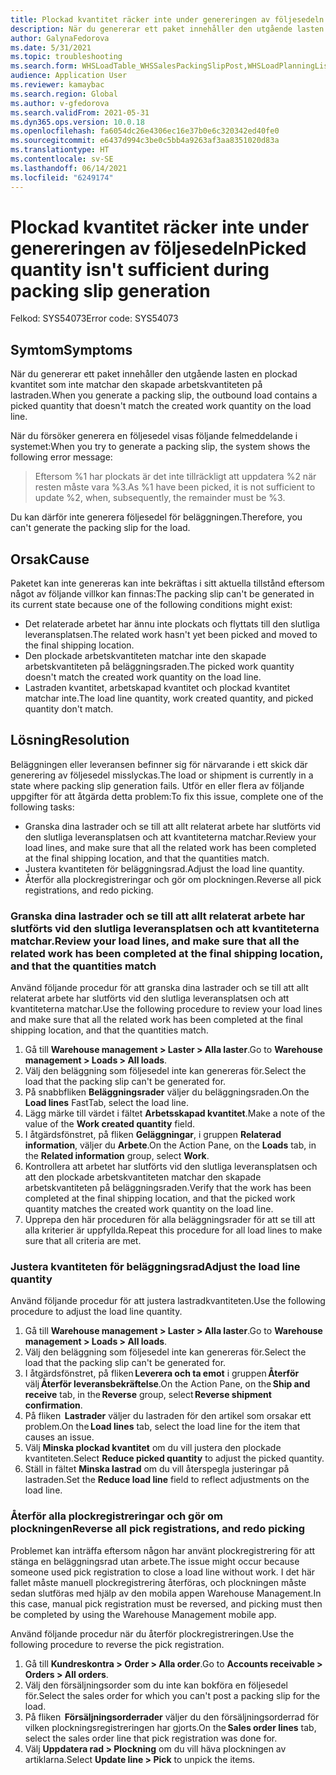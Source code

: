 ```yaml
---
title: Plockad kvantitet räcker inte under genereringen av följesedeln
description: När du genererar ett paket innehåller den utgående lasten en plockad kvantitet som inte matchar den skapade arbetskvantiteten på lastraden.
author: GalynaFedorova
ms.date: 5/31/2021
ms.topic: troubleshooting
ms.search.form: WHSLoadTable_WHSSalesPackingSlipPost,WHSLoadPlanningListPage_WHSSalesPackingSlipPost,WHSLoadPlanningWorkbench_WHSSalesPackingSlipPost
audience: Application User
ms.reviewer: kamaybac
ms.search.region: Global
ms.author: v-gfedorova
ms.search.validFrom: 2021-05-31
ms.dyn365.ops.version: 10.0.18
ms.openlocfilehash: fa6054dc26e4306ec16e37b0e6c320342ed40fe0
ms.sourcegitcommit: e6437d994c3be0c5bb4a9263af3aa8351020d83a
ms.translationtype: HT
ms.contentlocale: sv-SE
ms.lasthandoff: 06/14/2021
ms.locfileid: "6249174"
---
```

# <a name="picked-quantity-isnt-sufficient-during-packing-slip-generation"></a><span data-ttu-id="6e443-103">Plockad kvantitet räcker inte under genereringen av följesedeln</span><span class="sxs-lookup"><span data-stu-id="6e443-103">Picked quantity isn't sufficient during packing slip generation</span></span>

<span data-ttu-id="6e443-104">Felkod: SYS54073</span><span class="sxs-lookup"><span data-stu-id="6e443-104">Error code: SYS54073</span></span>

## <a name="symptoms"></a><span data-ttu-id="6e443-105">Symtom</span><span class="sxs-lookup"><span data-stu-id="6e443-105">Symptoms</span></span>

<span data-ttu-id="6e443-106">När du genererar ett paket innehåller den utgående lasten en plockad kvantitet som inte matchar den skapade arbetskvantiteten på lastraden.</span><span class="sxs-lookup"><span data-stu-id="6e443-106">When you generate a packing slip, the outbound load contains a picked quantity that doesn't match the created work quantity on the load line.</span></span>

<span data-ttu-id="6e443-107">När du försöker generera en följesedel visas följande felmeddelande i systemet:</span><span class="sxs-lookup"><span data-stu-id="6e443-107">When you try to generate a packing slip, the system shows the following error message:</span></span>

> <span data-ttu-id="6e443-108">Eftersom %1 har plockats är det inte tillräckligt att uppdatera %2 när resten måste vara %3.</span><span class="sxs-lookup"><span data-stu-id="6e443-108">As %1 have been picked, it is not sufficient to update %2, when, subsequently, the remainder must be %3.</span></span>

<span data-ttu-id="6e443-109">Du kan därför inte generera följesedel för beläggningen.</span><span class="sxs-lookup"><span data-stu-id="6e443-109">Therefore, you can't generate the packing slip for the load.</span></span>

## <a name="cause"></a><span data-ttu-id="6e443-110">Orsak</span><span class="sxs-lookup"><span data-stu-id="6e443-110">Cause</span></span>

<span data-ttu-id="6e443-111">Paketet kan inte genereras kan inte bekräftas i sitt aktuella tillstånd eftersom något av följande villkor kan finnas:</span><span class="sxs-lookup"><span data-stu-id="6e443-111">The packing slip can't be generated in its current state because one of the following conditions might exist:</span></span>

- <span data-ttu-id="6e443-112">Det relaterade arbetet har ännu inte plockats och flyttats till den slutliga leveransplatsen.</span><span class="sxs-lookup"><span data-stu-id="6e443-112">The related work hasn't yet been picked and moved to the final shipping location.</span></span>
- <span data-ttu-id="6e443-113">Den plockade arbetskvantiteten matchar inte den skapade arbetskvantiteten på beläggningsraden.</span><span class="sxs-lookup"><span data-stu-id="6e443-113">The picked work quantity doesn't match the created work quantity on the load line.</span></span>
- <span data-ttu-id="6e443-114">Lastraden kvantitet, arbetskapad kvantitet och plockad kvantitet matchar inte.</span><span class="sxs-lookup"><span data-stu-id="6e443-114">The load line quantity, work created quantity, and picked quantity don't match.</span></span>

## <a name="resolution"></a><span data-ttu-id="6e443-115">Lösning</span><span class="sxs-lookup"><span data-stu-id="6e443-115">Resolution</span></span>

<span data-ttu-id="6e443-116">Beläggningen eller leveransen befinner sig för närvarande i ett skick där generering av följesedel misslyckas.</span><span class="sxs-lookup"><span data-stu-id="6e443-116">The load or shipment is currently in a state where packing slip generation fails.</span></span> <span data-ttu-id="6e443-117">Utför en eller flera av följande uppgifter för att åtgärda detta problem:</span><span class="sxs-lookup"><span data-stu-id="6e443-117">To fix this issue, complete one of the following tasks:</span></span>

- <span data-ttu-id="6e443-118">Granska dina lastrader och se till att allt relaterat arbete har slutförts vid den slutliga leveransplatsen och att kvantiteterna matchar.</span><span class="sxs-lookup"><span data-stu-id="6e443-118">Review your load lines, and make sure that all the related work has been completed at the final shipping location, and that the quantities match.</span></span>
- <span data-ttu-id="6e443-119">Justera kvantiteten för beläggningsrad.</span><span class="sxs-lookup"><span data-stu-id="6e443-119">Adjust the load line quantity.</span></span>
- <span data-ttu-id="6e443-120">Återför alla plockregistreringar och gör om plockningen.</span><span class="sxs-lookup"><span data-stu-id="6e443-120">Reverse all pick registrations, and redo picking.</span></span>

### <a name="review-your-load-lines-and-make-sure-that-all-the-related-work-has-been-completed-at-the-final-shipping-location-and-that-the-quantities-match"></a><span data-ttu-id="6e443-121">Granska dina lastrader och se till att allt relaterat arbete har slutförts vid den slutliga leveransplatsen och att kvantiteterna matchar.</span><span class="sxs-lookup"><span data-stu-id="6e443-121">Review your load lines, and make sure that all the related work has been completed at the final shipping location, and that the quantities match</span></span>

<span data-ttu-id="6e443-122">Använd följande procedur för att granska dina lastrader och se till att allt relaterat arbete har slutförts vid den slutliga leveransplatsen och att kvantiteterna matchar.</span><span class="sxs-lookup"><span data-stu-id="6e443-122">Use the following procedure to review your load lines and make sure that all the related work has been completed at the final shipping location, and that the quantities match.</span></span>

1. <span data-ttu-id="6e443-123">Gå till **Warehouse management \> Laster \> Alla laster**.</span><span class="sxs-lookup"><span data-stu-id="6e443-123">Go to **Warehouse management \> Loads \> All loads**.</span></span>
1. <span data-ttu-id="6e443-124">Välj den beläggning som följesedel inte kan genereras för.</span><span class="sxs-lookup"><span data-stu-id="6e443-124">Select the load that the packing slip can't be generated for.</span></span>
1. <span data-ttu-id="6e443-125">På snabbfliken **Beläggningsrader** väljer du beläggningsraden.</span><span class="sxs-lookup"><span data-stu-id="6e443-125">On the **Load lines** FastTab, select the load line.</span></span>
1. <span data-ttu-id="6e443-126">Lägg märke till värdet i fältet **Arbetsskapad kvantitet**.</span><span class="sxs-lookup"><span data-stu-id="6e443-126">Make a note of the value of the **Work created quantity** field.</span></span>
1. <span data-ttu-id="6e443-127">I åtgärdsfönstret, på fliken **Geläggningar**, i gruppen **Relaterad information**, väljer du **Arbete**.</span><span class="sxs-lookup"><span data-stu-id="6e443-127">On the Action Pane, on the **Loads** tab, in the **Related information** group, select **Work**.</span></span>
1. <span data-ttu-id="6e443-128">Kontrollera att arbetet har slutförts vid den slutliga leveransplatsen och att den plockade arbetskvantiteten matchar den skapade arbetskvantiteten på beläggningsraden.</span><span class="sxs-lookup"><span data-stu-id="6e443-128">Verify that the work has been completed at the final shipping location, and that the picked work quantity matches the created work quantity on the load line.</span></span>
1. <span data-ttu-id="6e443-129">Upprepa den här proceduren för alla beläggningsrader för att se till att alla kriterier är uppfyllda.</span><span class="sxs-lookup"><span data-stu-id="6e443-129">Repeat this procedure for all load lines to make sure that all criteria are met.</span></span>

### <a name="adjust-the-load-line-quantity"></a><span data-ttu-id="6e443-130">Justera kvantiteten för beläggningsrad</span><span class="sxs-lookup"><span data-stu-id="6e443-130">Adjust the load line quantity</span></span>

<span data-ttu-id="6e443-131">Använd följande procedur för att justera lastradkvantiteten.</span><span class="sxs-lookup"><span data-stu-id="6e443-131">Use the following procedure to adjust the load line quantity.</span></span>

1. <span data-ttu-id="6e443-132">Gå till **Warehouse management \> Laster \> Alla laster**.</span><span class="sxs-lookup"><span data-stu-id="6e443-132">Go to **Warehouse management \> Loads \> All loads**.</span></span>
1. <span data-ttu-id="6e443-133">Välj den beläggning som följesedel inte kan genereras för.</span><span class="sxs-lookup"><span data-stu-id="6e443-133">Select the load that the packing slip can't be generated for.</span></span>
1. <span data-ttu-id="6e443-134">I åtgärdsfönstret, på fliken **Leverera och ta emot** i gruppen **Återför** välj **Återför leveransbekräftelse**.</span><span class="sxs-lookup"><span data-stu-id="6e443-134">On the Action Pane, on the **Ship and receive** tab, in the **Reverse** group, select **Reverse shipment confirmation**.</span></span>
1. <span data-ttu-id="6e443-135">På fliken  **Lastrader** väljer du lastraden för den artikel som orsakar ett problem.</span><span class="sxs-lookup"><span data-stu-id="6e443-135">On the **Load lines** tab, select the load line for the item that causes an issue.</span></span>
1. <span data-ttu-id="6e443-136">Välj **Minska plockad kvantitet** om du vill justera den plockade kvantiteten.</span><span class="sxs-lookup"><span data-stu-id="6e443-136">Select **Reduce picked quantity** to adjust the picked quantity.</span></span>
1. <span data-ttu-id="6e443-137">Ställ in fältet **Minska lastrad** om du vill återspegla justeringar på lastraden.</span><span class="sxs-lookup"><span data-stu-id="6e443-137">Set the **Reduce load line** field to reflect adjustments on the load line.</span></span>

### <a name="reverse-all-pick-registrations-and-redo-picking"></a><span data-ttu-id="6e443-138">Återför alla plockregistreringar och gör om plockningen</span><span class="sxs-lookup"><span data-stu-id="6e443-138">Reverse all pick registrations, and redo picking</span></span>

<span data-ttu-id="6e443-139">Problemet kan inträffa eftersom någon har använt plockregistrering för att stänga en beläggningsrad utan arbete.</span><span class="sxs-lookup"><span data-stu-id="6e443-139">The issue might occur because someone used pick registration to close a load line without work.</span></span> <span data-ttu-id="6e443-140">I det här fallet måste manuell plockregistrering återföras, och plockningen måste sedan slutföras med hjälp av den mobila appen Warehouse Management.</span><span class="sxs-lookup"><span data-stu-id="6e443-140">In this case, manual pick registration must be reversed, and picking must then be completed by using the Warehouse Management mobile app.</span></span>

<span data-ttu-id="6e443-141">Använd följande procedur när du återför plockregistreringen.</span><span class="sxs-lookup"><span data-stu-id="6e443-141">Use the following procedure to reverse the pick registration.</span></span>

1. <span data-ttu-id="6e443-142">Gå till **Kundreskontra \> Order \> Alla order**.</span><span class="sxs-lookup"><span data-stu-id="6e443-142">Go to **Accounts receivable \> Orders \> All orders**.</span></span>
1. <span data-ttu-id="6e443-143">Välj den försäljningsorder som du inte kan bokföra en följesedel för.</span><span class="sxs-lookup"><span data-stu-id="6e443-143">Select the sales order for which you can't post a packing slip for the load.</span></span>
1. <span data-ttu-id="6e443-144">På fliken  **Försäljningsorderrader** väljer du den försäljningsorderrad för vilken plockningsregistreringen har gjorts.</span><span class="sxs-lookup"><span data-stu-id="6e443-144">On the **Sales order lines** tab, select the sales order line that pick registration was done for.</span></span>
1. <span data-ttu-id="6e443-145">Välj **Uppdatera rad \> Plockning** om du vill häva plockningen av artiklarna.</span><span class="sxs-lookup"><span data-stu-id="6e443-145">Select **Update line \> Pick** to unpick the items.</span></span>
